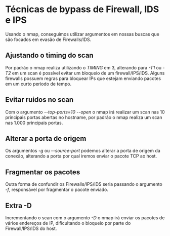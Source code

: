 # Técnicas de bypass de Firewall, IDS e IPS

Usando o nmap, conseguimos utilizar argumentos em nossas buscas que são focados em evasão de Firewalls/IDS.

## Ajustando o timing do scan
Por padrão o nmap realiza utilizando o *TIMING* em 3, alterando para *-T1* ou *-T2* em um scan é possível evitar um bloqueio de um firewall/IPS/IDS. Alguns firewalls possuem regras para bloquear IPs que estejam enviando pacotes em um curto período de tempo.

## Evitar ruidos no scan
Com o argumento *--top-ports=10 <hostname> --open* o nmap irá realizar um scan nas 10 principais portas abertas no hostname, por padrão o nmap realiza um scan nas 1.000 principais portas.

## Alterar a porta de origem
Os argumentos *-g* ou *--source-port* podemos alterar a porta de origem da conexão, alterando a porta por qual iremos enviar o pacote TCP ao host.

## Fragmentar os pacotes
Outra forma de confundir os Firewalls/IPS/IDS seria passando o argumento *-f*, responsável por fragmentar o pacote enviado.

## Extra -D
Incrementando o scan com o argumento *-D* o nmap irá enviar os pacotes de vários endereços de IP, dificultando o bloqueio por parte do Firewall/IPS/IDS do host.
